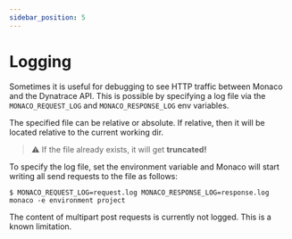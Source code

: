 ```yaml
---
sidebar_position: 5
---
```


# Logging

Sometimes it is useful for debugging to see HTTP traffic between Monaco and the Dynatrace API. This is possible by specifying a log file via the `MONACO_REQUEST_LOG` and `MONACO_RESPONSE_LOG` env variables.

The specified file can be relative or absolute. If relative, then it will be located relative to the current working dir.

> :warning: If the file already exists, it will get **truncated!**

To specify the log file, set the environment variable and Monaco will start writing all send requests to the file as follows:

```
$ MONACO_REQUEST_LOG=request.log MONACO_RESPONSE_LOG=response.log monaco -e environment project
```

The content of multipart post requests is currently not logged. This is a known limitation.
